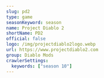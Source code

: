 ```yaml
---
slug: pd2
type: game
seasonKeyword: season
name: Project Diablo 2
shortName: PD2
official: false
logo: /img/projectdiablo2logo.webp
url: https://www.projectdiablo2.com
group: Diablo Mods
crawlerSettings:
  keywords: ["season 10"]
---
```

